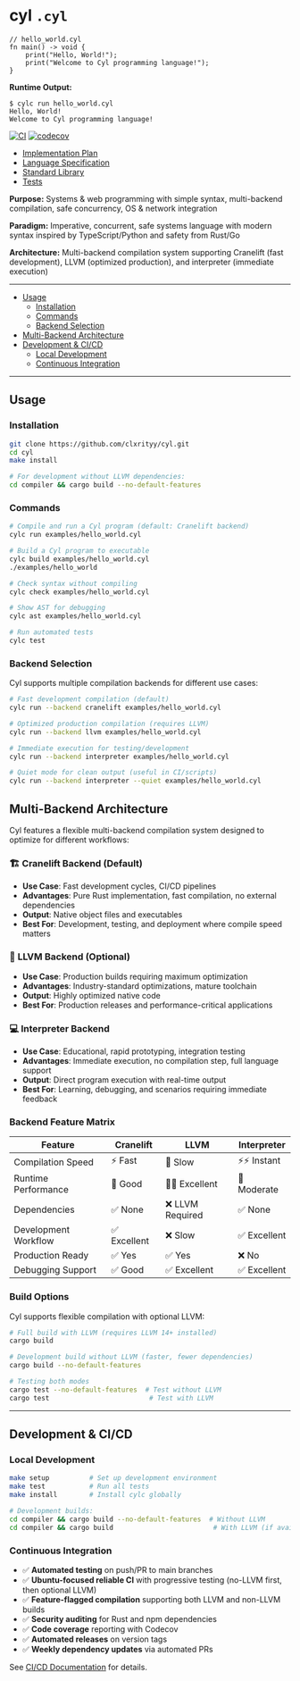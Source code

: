 # cyl `.cyl`

```cyl
// hello_world.cyl
fn main() -> void {
    print("Hello, World!");
    print("Welcome to Cyl programming language!");
}
```

**Runtime Output:**

```
$ cylc run hello_world.cyl
Hello, World!
Welcome to Cyl programming language!
```

[![CI](https://github.com/clxrityy/cyl/actions/workflows/ci.yml/badge.svg)](https://github.com/clxrityy/cyl/actions/workflows/ci.yml)
[![codecov](https://codecov.io/gh/clxrityy/cyl/branch/main/graph/badge.svg)](https://codecov.io/gh/clxrityy/cyl)

- [Implementation Plan](IMPLEMENTATION_PLAN.md)
- [Language Specification](LANGUAGE_SPEC.md)
- [Standard Library](STDLIB.md)
- [Tests](tests/README.md)

**Purpose:** Systems & web programming with simple syntax, multi-backend compilation, safe concurrency, OS & network integration

**Paradigm:** Imperative, concurrent, safe systems language with modern syntax inspired by TypeScript/Python and safety from Rust/Go

**Architecture:** Multi-backend compilation system supporting Cranelift (fast development), LLVM (optimized production), and interpreter (immediate execution)

---

- [Usage](#usage)
  - [Installation](#installation)
  - [Commands](#commands)
  - [Backend Selection](#backend-selection)
- [Multi-Backend Architecture](#multi-backend-architecture)
- [Development & CI/CD](#development--cicd)
  - [Local Development](#local-development)
  - [Continuous Integration](#continuous-integration)

---

## Usage

### Installation

```bash
git clone https://github.com/clxrityy/cyl.git
cd cyl
make install

# For development without LLVM dependencies:
cd compiler && cargo build --no-default-features
```

### Commands

```bash
# Compile and run a Cyl program (default: Cranelift backend)
cylc run examples/hello_world.cyl

# Build a Cyl program to executable
cylc build examples/hello_world.cyl
./examples/hello_world

# Check syntax without compiling
cylc check examples/hello_world.cyl

# Show AST for debugging
cylc ast examples/hello_world.cyl

# Run automated tests
cylc test
```

### Backend Selection

Cyl supports multiple compilation backends for different use cases:

```bash
# Fast development compilation (default)
cylc run --backend cranelift examples/hello_world.cyl

# Optimized production compilation (requires LLVM)
cylc run --backend llvm examples/hello_world.cyl

# Immediate execution for testing/development
cylc run --backend interpreter examples/hello_world.cyl

# Quiet mode for clean output (useful in CI/scripts)
cylc run --backend interpreter --quiet examples/hello_world.cyl
```

## Multi-Backend Architecture

Cyl features a flexible multi-backend compilation system designed to optimize for different workflows:

### 🏗️ **Cranelift Backend** (Default)

- **Use Case**: Fast development cycles, CI/CD pipelines
- **Advantages**: Pure Rust implementation, fast compilation, no external dependencies
- **Output**: Native object files and executables
- **Best For**: Development, testing, and deployment where compile speed matters

### 🚀 **LLVM Backend** (Optional)

- **Use Case**: Production builds requiring maximum optimization
- **Advantages**: Industry-standard optimizations, mature toolchain
- **Output**: Highly optimized native code
- **Best For**: Production releases and performance-critical applications

### 💻 **Interpreter Backend**

- **Use Case**: Educational, rapid prototyping, integration testing
- **Advantages**: Immediate execution, no compilation step, full language support
- **Output**: Direct program execution with real-time output
- **Best For**: Learning, debugging, and scenarios requiring immediate feedback

### Backend Feature Matrix

| Feature              | Cranelift    | LLVM             | Interpreter  |
| -------------------- | ------------ | ---------------- | ------------ |
| Compilation Speed    | ⚡ Fast      | 🐌 Slow          | ⚡⚡ Instant |
| Runtime Performance  | 🚀 Good      | 🚀🚀 Excellent   | 🐌 Moderate  |
| Dependencies         | ✅ None      | ❌ LLVM Required | ✅ None      |
| Development Workflow | ✅ Excellent | ❌ Slow          | ✅ Excellent |
| Production Ready     | ✅ Yes       | ✅ Yes           | ❌ No        |
| Debugging Support    | ✅ Good      | ✅ Excellent     | ✅ Excellent |

### Build Options

Cyl supports flexible compilation with optional LLVM:

```bash
# Full build with LLVM (requires LLVM 14+ installed)
cargo build

# Development build without LLVM (faster, fewer dependencies)
cargo build --no-default-features

# Testing both modes
cargo test --no-default-features  # Test without LLVM
cargo test                         # Test with LLVM
```

---

## Development & CI/CD

### Local Development

```bash
make setup          # Set up development environment
make test           # Run all tests
make install        # Install cylc globally

# Development builds:
cd compiler && cargo build --no-default-features  # Without LLVM
cd compiler && cargo build                         # With LLVM (if available)
```

### Continuous Integration

- ✅ **Automated testing** on push/PR to main branches
- ✅ **Ubuntu-focused reliable CI** with progressive testing (no-LLVM first, then optional LLVM)
- ✅ **Feature-flagged compilation** supporting both LLVM and non-LLVM builds
- ✅ **Security auditing** for Rust and npm dependencies
- ✅ **Code coverage** reporting with Codecov
- ✅ **Automated releases** on version tags
- ✅ **Weekly dependency updates** via automated PRs

See [CI/CD Documentation](.github/workflows/README.md) for details.
